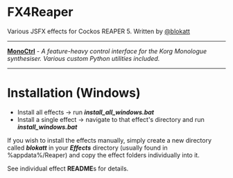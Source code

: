 # FX4Reaper

Various JSFX effects for Cockos REAPER 5.
Written by [@blokatt](https://twitter.com/blokatt)


---

**[MonoCtrl](https://github.com/Blokatt/FX4Reaper/tree/master/monoctrl)** - *A feature-heavy control interface for the Korg Monologue synthesiser. Various custom Python utilities included.*  

---

# Installation (Windows)

- Install all effects -> run ***install_all_windows.bat***
- Install a single effect -> navigate to that effect's directory and run ***install_windows.bat*** 

If you wish to install the effects manually, simply create a new directory called ***blokatt*** in your ***Effects*** directory (usually found in %appdata%/Reaper) and copy the effect folders individually into it.

See individual effect **README**s for details.


